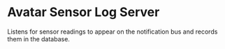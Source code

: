 # Avatar Sensor Log  Server

Listens for sensor readings to appear on the notification bus and
records them in the database. 
